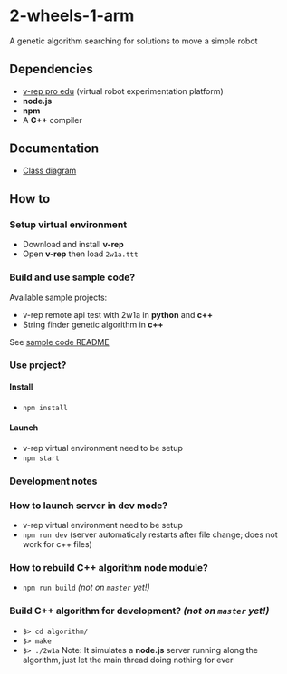 # 2-wheels-1-arm
A genetic algorithm searching for solutions to move a simple robot

## Dependencies
* [v-rep pro edu](http://www.coppeliarobotics.com/downloads.html) (virtual robot experimentation platform)
* __node.js__
* __npm__
* A __C++__ compiler

## Documentation
* [Class diagram](documents/class_diagram/software_diagram.class.yuml.png)

## How to
### Setup virtual environment
* Download and install __v-rep__
* Open __v-rep__ then load `2w1a.ttt`

### Build and use sample code?
Available sample projects:
* v-rep remote api test with 2w1a in __python__ and __c++__
* String finder genetic algorithm in __c++__

See [sample code README](sample_code/README.md)

### Use project?
#### Install
* `npm install`

#### Launch
* v-rep virtual environment need to be setup
* `npm start`

### Development notes
### How to launch server in dev mode?
* v-rep virtual environment need to be setup
* `npm run dev` (server automaticaly restarts after file change; does not work for c++ files)

### How to rebuild C++ algorithm node module?
* `npm run build` *(not on `master` yet!)*

### Build C++ algorithm for development? *(not on `master` yet!)*
* `$> cd algorithm/`
* `$> make`
* `$> ./2w1a`
Note: It simulates a __node.js__ server running along the algorithm, just let the main thread doing nothing for ever
